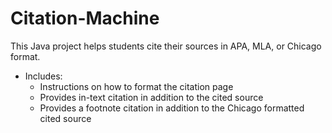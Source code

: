 # Citation-Machine
This Java project helps students cite their sources in APA, MLA, or Chicago format.
- Includes:
  * Instructions on how to format the citation page
  * Provides in-text citation in addition to the cited source
  * Provides a footnote citation in addition to the Chicago formatted cited source
